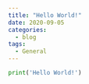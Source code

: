 ```yaml
---
title: "Hello World!"
date: 2020-09-05
categories:
  - blog
tags:
  - General
---
```


```python
print('Hello World!')
```


